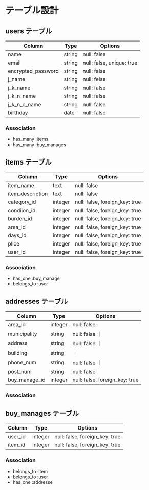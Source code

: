 # テーブル設計

## users テーブル

| Column   | Type   | Options     |
| -------- | ------ | ----------- |
| name     | string | null: false |
| email    | string | null: false, unique: true|
| encrypted_password | string | null: false |
| j_name   | string | null: felse |
| j_k_name | string | null: false |
| j_k_n_name | string | null: false |
| j_k_n_c_name | string | null: false |
| birthday | date | null: false |

### Association

- has_many :items
- has_many :buy_manages

## items テーブル

| Column   | Type       | Options                        |
| ------   | ---------- | ------------------------------ |
| item_name | text       | null: false |
| item_description   | text | null: false |
| category_id | integer | null: false, foreign_key: true |
| condiion_id | integer | null: false, foreign_key: true |
| burden_id   | integer | null: false, foreign_key: true |
| area_id     | integer | null: false, foreign_key: true |
| days_id     | integer | null: false, foreign_key: true |
| plice    | integer | null: false, foreign_key: true |
| user_id  | integer | null: false, foreign_key: true |

### Association

- has_one :buy_manage
- belongs_to :user

## addresses テーブル

| Column  | Type       | Options                         |
| ------- | ---------- | ------------------------------  |
| area_id     | integer | null: false |
| municipality | string | null: false  ｜
| address | string | null: false  ｜
| building | string |      ｜
| phone_num | string | null: false  ｜
| post_num | string | null: false  |
| buy_manage_id | integer | null: false, foreign_key: true |

### Association



## buy_manages テーブル

| Column  | Type       | Options                         |
| ------- | ---------- | ------------------------------  |
| user_id | integer | null: false, foreign_key: true |
| item_id | integer | null: false, foreign_key: true |

### Association

- belongs_to :item
- belongs_to :user
- has_one :addresse


